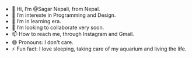 - 👋 Hi, I’m @Sagar Nepali, from Nepal.
- 👀 I’m intereste in Programming and Design.
- 🌱 I’m in learning era.
- 💞️ I’m looking to collaborate very soon.
- 📫 How to reach me, through Instagram and Gmail.
- 😄 Pronouns: I don't care.
- ⚡ Fun fact: I love sleeping, taking care of my aquarium and living the life.

<!---
nepaliSagar/nepaliSagar is a ✨ special ✨ repository because its `README.md` (this file) appears on your GitHub profile.
You can click the Preview link to take a look at your changes.
--->
